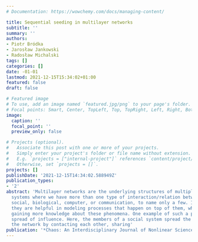 ```yaml
---
# Documentation: https://wowchemy.com/docs/managing-content/

title: Sequential seeding in multilayer networks
subtitle: ''
summary: ''
authors:
- Piotr Bródka
- Jarosław Jankowski
- Radosław Michalski
tags: []
categories: []
date: -01-01
lastmod: 2021-12-15T15:34:02+01:00
featured: false
draft: false

# Featured image
# To use, add an image named `featured.jpg/png` to your page's folder.
# Focal points: Smart, Center, TopLeft, Top, TopRight, Left, Right, BottomLeft, Bottom, BottomRight.
image:
  caption: ''
  focal_point: ''
  preview_only: false

# Projects (optional).
#   Associate this post with one or more of your projects.
#   Simply enter your project's folder or file name without extension.
#   E.g. `projects = ["internal-project"]` references `content/project/deep-learning/index.md`.
#   Otherwise, set `projects = []`.
projects: []
publishDate: '2021-12-15T14:34:02.588949Z'
publication_types:
- '2'
abstract: 'Multilayer networks are the underlying structures of multiple real-world
  systems where we have more than one type of interaction/relation between nodes:
  social, biological, computer, or communication, to name only a few. In many cases,
  they are helpful in modeling processes that happen on top of them, which leads to
  gaining more knowledge about these phenomena. One example of such a process is the
  spread of influence. Here, the members of a social system spread the influence across
  the network by contacting each other, sharing'
publication: '*Chaos: An Interdisciplinary Journal of Nonlinear Science*'
---
```

